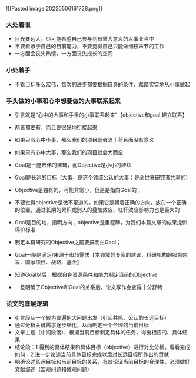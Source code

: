 ![[Pasted image 20220506161728.png]]


### 大处着眼
-   目光要远大，尽可能希望自己参与到有重大意义的大事业当中
-   不要着眼于自己的目前能力，不要觉得自己只能做细枝末节的工作
-   一方面会丧失热情，一方面丧失成长的空间

### 小处着手
-   不管目标多么宏伟，每次的进步都要根据自身的条件，踏踏实实地从小事做起

### 手头做的小事和心中想要做的大事联系起来
- 引言就是“心中的大事和手里的小事联系起来”【objective和goal 建立联系】
- 两者都要有，而且要很好地衔接起来

- 如果只有心中小事，那么我们的项目就会流于苟且而没有意义
- 如果只有心中大事，那么我们的项目就会大而空
- Goal是一座宏伟的建筑，而Objective是小小的砖块
- Goal是长远的目标（大事，是这个领域公认的大事；是全世界研究者共享的）

- Objective是独有的，可能非常小，但是是指向Goal的；
- 不要觉得objective是微不足道的，如果它是朝着正确的方向，放在一个正确的位置，通过长期的累积或别人的叠加效应、杠杆效应影响力也是巨大的
- Goal是目的地，指明方向；objective是里程碑，为我们本篇文章的成果提供评价标准
- 制定本篇研究的Objective之前要搞明白Gaol；

-  Goal一般是满足/来源于市场需求【本领域的专家的建议、科研机构的服务宗旨、国家项目、战略、基金】
- 知道Goal以后，根据自身资源条件和能力制定当前的Objective
-  一旦明确了Objective和Goal的关系后，论文写作会变得十分舒畅


### 论文的底层逻辑
-  引言段从一个较为普遍的大问题出发（引起共鸣、公认的长远目标）
-  通过分析关键需求逐步细化，从而制定一个合理的当前目标
-  文章主题（中间段落），根据当前目标制定具体的任务，得出相应的、具体结果
-  结论段：1.得到的具体结果和具体目标（objective）进行对比分析，看看完成如何；2.进一步论述当前具体目标完成以后对长远目标所作出的贡献
- 明确论述长远目标和当前目标的关系，有效论证当前目标的合理性，必须做好文献综述（宏观问题和微观问题）






